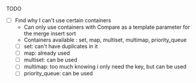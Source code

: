 TODO

- [ ] Find why I can't use certain containers
	- Can only use containers with Compare as a template parameter for the merge insert sort
	- Containers available : set, map, multiset, multimap, priority_queue
	- [ ] set: can't have duplicates in it
	- [ ] map: already used
	- [ ] multiset: can be used
	- [ ] multimap: too much knowing i only need the key, but can be used
	- [ ] priority_queue: can be used